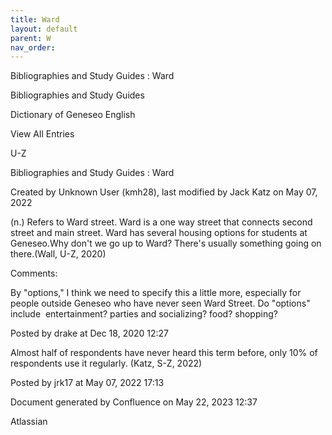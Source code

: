 ```yaml
---
title: Ward
layout: default
parent: W
nav_order:
---
```


Bibliographies and Study Guides : Ward

Bibliographies and Study Guides

Dictionary of Geneseo English

View All Entries

U-Z

Bibliographies and Study Guides : Ward

Created by  Unknown User (kmh28), last modified by  Jack Katz on May 07, 2022

(n.) Refers to Ward street. Ward is a one way street that connects second street and main street. Ward has several housing options for students at Geneseo.Why don't we go up to Ward? There's usually something going on there.(Wall, U-Z, 2020)

Comments:

By &quot;options,&quot; I think we need to specify this a little more, especially for people outside Geneseo who have never seen Ward Street. Do &quot;options&quot; include  entertainment? parties and socializing? food? shopping?  

Posted by drake at Dec 18, 2020 12:27

Almost half of respondents have never heard this term before, only 10% of respondents use it regularly. (Katz, S-Z, 2022)

Posted by jrk17 at May 07, 2022 17:13

Document generated by Confluence on May 22, 2023 12:37

Atlassian
